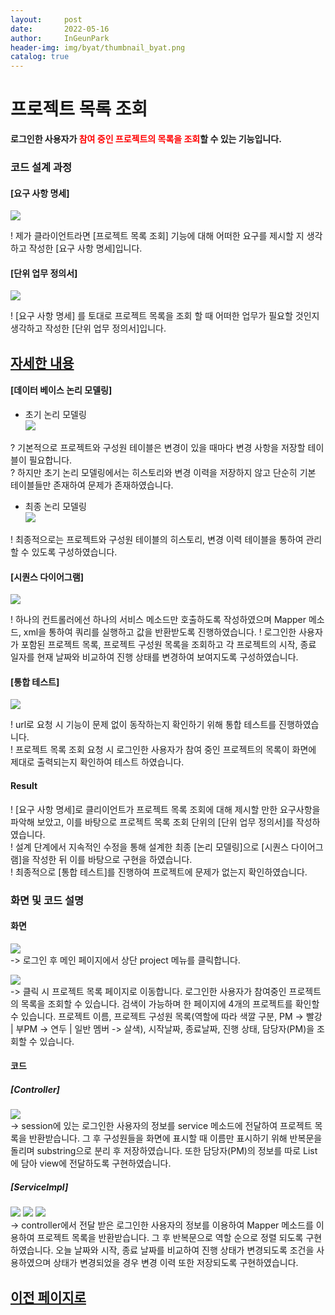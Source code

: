 ```yaml
---
layout:     post
date:       2022-05-16
author:     InGeunPark
header-img: img/byat/thumbnail_byat.png
catalog: true
---
```


# 프로젝트 목록 조회

<p style="font-weight:bold">로그인한 사용자가 <font style="color: red;">참여 중인 프로젝트의 목록을 조회</font>할 수 있는 기능입니다. </p>

### 코드 설계 과정

#### [요구 사항 명세]
<img src="../../../../img/byat/selectProjectList/project-list_1.png"> <br>

! 제가 클라이언트라면 [프로젝트 목록 조회] 기능에 대해 어떠한 요구를 제시할 지 생각하고 작성한 [요구 사항 명세]입니다.

#### [단위 업무 정의서] 

<img src="../../../../img/byat/selectProjectList/project-list_2.png"> <br>

! [요구 사항 명세] 를 토대로 프로젝트 목록을 조회 할 때 어떠한 업무가 필요할 것인지 생각하고 작성한 [단위 업무 정의서]입니다.

## [자세한 내용](https://www.notion.so/64f066b6ee4948f0926f0790b553dcad)

#### [데이터 베이스 논리 모델링]
- 초기 논리 모델링 <br>
<img src="../../../../img/byat/selectProjectList/project-list_3.png"> <br>

? 기본적으로 프로젝트와 구성원 테이블은 변경이 있을 때마다 변경 사항을 저장할 테이블이 필요합니다. <br>
? 하지만 초기 논리 모델링에서는 히스토리와 변경 이력을 저장하지 않고 단순히 기본 테이블들만 존재하여 문제가 존재하였습니다.

- 최종 논리 모델링 <br>
<img src="../../../../img/byat/selectProjectList/project-list_4.PNG"> <br>

! 최종적으로는 프로젝트와 구성원 테이블의 히스토리, 변경 이력 테이블을 통하여 관리할 수 있도록 구성하였습니다.

#### [시퀀스 다이어그램]

<img src="../../../../img/byat/selectProjectList/project-list_5.PNG"> <br>

! 하나의 컨트롤러에선 하나의 서비스 메소드만 호출하도록 작성하였으며 Mapper 메소드, xml을 통하여 쿼리를 실행하고 값을 반환받도록 진행하였습니다.
! 로그인한 사용자가 포함된 프로젝트 목록, 프로젝트 구성원 목록을 조회하고 각 프로젝트의 시작, 종료 일자를 현재 날짜와 비교하여 진행 상태를 변경하여 보여지도록 구성하였습니다.

#### [통합 테스트]

<img src="../../../../img/byat/selectProjectList/project-list_6.PNG"> <br>

! url로 요청 시 기능이 문제 없이 동작하는지 확인하기 위해 통합 테스트를 진행하였습니다. <br>
! 프로젝트 목록 조회 요청 시 로그인한 사용자가 참여 중인 프로젝트의 목록이 화면에 제대로 출력되는지 확인하여 테스트 하였습니다.

#### Result
! [요구 사항 명세]로 클리이언트가 프로젝트 목록 조회에 대해 제시할 만한 요구사항을 파악해 보았고, 이를 바탕으로 프로젝트 목록 조회 단위의 [단위 업무 정의서]를 작성하였습니다.  <br>
! 설계 단계에서 지속적인 수정을 통해 설계한 최종 [논리 모델링]으로  [시퀀스 다이어그램]을 작성한 뒤 이를 바탕으로 구현을 하였습니다. <br>
! 최종적으로 [통합 테스트]를 진행하여 프로젝트에 문제가 없는지 확인하였습니다.

### 화면 및 코드 설명

#### 화면
<img src="../../../../img/byat/selectProjectList/project-list_7.PNG"> <br>
-> 로그인 후 메인 페이지에서 상단 project 메뉴를 클릭합니다. <br>

<img src="../../../../img/byat/selectProjectList/project-list_8.PNG"> <br>
-> 클릭 시 프로젝트 목록 페이지로 이동합니다. 로그인한 사용자가 참여중인 프로젝트의 목록을 조회할 수 있습니다. 검색이 가능하며 한 페이지에 4개의 프로젝트를 확인할 수 있습니다.
프로젝트 이름, 프로젝트 구성원 목록(역할에 따라 색깔 구분, PM -> 빨강 | 부PM -> 연두 | 일반 멤버 -> 살색), 시작날짜, 종료날짜, 진행 상태, 담당자(PM)을 조회할 수 있습니다.

#### 코드

##### [Controller]
<img src="../../../../img/byat/selectProjectList/project-list_9.PNG"> <br>
-> session에 있는 로그인한 사용자의 정보를 service 메소드에 전달하여 프로젝트 목록을 반환받습니다. 그 후 구성원들을 화면에 표시할 때 이름만 표시하기 위해 반복문을 돌리며 substring으로 분리 후 저장하였습니다. 또한 담당자(PM)의 정보를 따로 List에 담아 view에 전달하도록 구현하였습니다. <br>

##### [ServiceImpl]
<img src="../../../../img/byat/selectProjectList/project-list_10.PNG">
<img src="../../../../img/byat/selectProjectList/project-list_11.PNG">
<img src="../../../../img/byat/selectProjectList/project-list_12.PNG"> <br>
-> controller에서 전달 받은 로그인한 사용자의 정보를 이용하여 Mapper 메소드를 이용하여 프로젝트 목록을 반환받습니다. 그 후 반복문으로 역할 순으로 정렬 되도록 구현하였습니다. 오늘 날짜와 시작, 종료 날짜를 비교하여 진행 상태가 변경되도록 조건을 사용하였으며 상태가 변경되었을 경우 변경 이력 또한 저장되도록 구현하였습니다. <br>

## [이전 페이지로](https://ingeunpark.github.io/2022/05/16/byat/#list)



